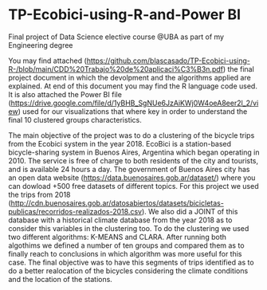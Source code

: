 # TP-Ecobici-using-R-and-Power BI
Final project of Data Science elective course @UBA as part of my Engineering degree

You may find attached (https://github.com/blascasado/TP-Ecobici-using-R-/blob/main/CDD%20Trabajo%20de%20aplicaci%C3%B3n.pdf) the final project document in which the devolpment and the algorithms applied are explained. At end of this document you may find the R language code used. It is also attached the Power BI file (https://drive.google.com/file/d/1yBHB_SgNUe6JzAiKWj0W4oeA8eer2l_2/view) used for our visualizations that where key in order to understand the final 10 clustered groups characteristics.

The main objective of the project was to do a clustering of the bicycle trips from the Ecobici system in the year 2018. EcoBici is a station-based bicycle-sharing system in Buenos Aires, Argentina which began operating in 2010. The service is free of charge to both residents of the city and tourists, and is available 24 hours a day. The government of Buenos Aires city has an open data website (https://data.buenosaires.gob.ar/dataset/) where you can dowload +500 free datasets of different topics. For this project we used the trips from 2018 (http://cdn.buenosaires.gob.ar/datosabiertos/datasets/bicicletas-publicas/recorridos-realizados-2018.csv). We also did a JOINT of this database with a historical climate database from the year 2018 as to consider this variables in the clustering too. To do the clustering we used two different algorithms: K-MEANS and CLARA. After running both algothims we defined a number of ten groups and compared them as to finally reach to conclusions in which algorithm was more useful for this case. The final objective was to have this segments of trips identified as to do a better realocation of the bicycles considering the climate conditions and the location of the stations. 

